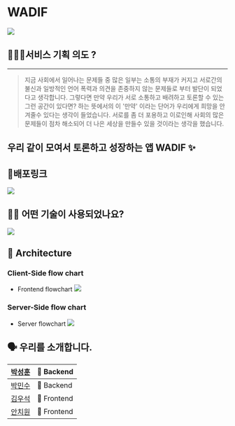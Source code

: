 # WADIF
![](https://i.ibb.co/rdkLTFb/2021-09-03-1-53-26.png)

## 🙋🏻‍♂️서비스 기획 의도 ?

---

> 지금 사회에서 일어나는 문제들 중 많은 일부는 
소통의 부재가 커지고 서로간의 불신과 
일방적인 언어 폭력과 의견을 존중하지 않는 
문제들로 부터 발단이 되었다고 생각합니다.
그렇다면 만약 우리가 서로 소통하고 배려하고 
토론할 수 있는 그런 공간이 있다면? 하는 뜻에서의 
이 '만약' 이라는 단어가 우리에게 희망을 안겨줄수 있다는 생각이 들었습니다. 
서로를 좀 더 포용하고 
이로인해 사회의 많은 문제들이 점차 해소되어 
더 나은 세상을 만들수 있을 것이라는 생각을 했습니다.

## 우리 같이 모여서 토론하고 성장하는 앱 WADIF ✨

## 📎배포링크
![](https://wadif.net)

## 👨‍⚕️ 어떤 기술이 사용되었나요?

![](https://i.ibb.co/WzWWx7q/2021-08-24-11-21-40.png)

## 🔨 Architecture

### Client-Side flow chart

- Frontend flowchart
![](https://cdn.discordapp.com/attachments/879193189527994424/880008875296825404/WADIF_2.jpg)

### Server-Side flow chart

- Server flowchart
![](https://cdn.discordapp.com/attachments/879193189527994424/880002635292377148/unknown.png)


## 🗣 우리를 소개합니다.
|[박성훈](https://github.com/tjdgns5272)|🏁 Backend|
|------|---|
|[박민수](https://github.com/pinion7)|🏁 Backend|
|[김우석](https://github.com/VVSOGI)|🚩 Frontend|
|[안치원](https://github.com/Freetargeter)|🚩 Frontend|
